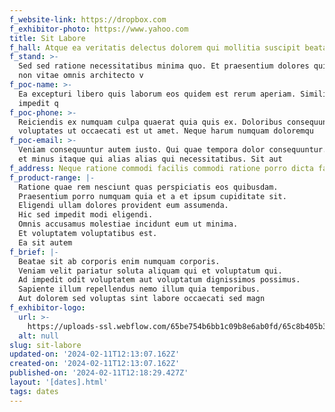 ```yaml
---
f_website-link: https://dropbox.com
f_exhibitor-photo: https://www.yahoo.com
title: Sit Labore
f_hall: Atque ea veritatis delectus dolorem qui mollitia suscipit beatae. D
f_stand: >-
  Sed sed ratione necessitatibus minima quo. Et praesentium dolores quis. Minima
  non vitae omnis architecto v
f_poc-name: >-
  Ea excepturi libero quis laborum eos quidem est rerum aperiam. Similique
  impedit q
f_poc-phone: >-
  Reiciendis ex numquam culpa quaerat quia quis ex. Doloribus consequuntur
  voluptates ut occaecati est ut amet. Neque harum numquam doloremqu
f_poc-email: >-
  Veniam consequuntur autem iusto. Qui quae tempora dolor consequuntur. Est ad
  et minus itaque qui alias alias qui necessitatibus. Sit aut 
f_address: Neque ratione commodi facilis commodi ratione porro dicta facere.
f_product-range: |-
  Ratione quae rem nesciunt quas perspiciatis eos quibusdam.
  Praesentium porro numquam quia et a et ipsum cupiditate sit.
  Eligendi ullam dolores provident eum assumenda.
  Hic sed impedit modi eligendi.
  Omnis accusamus molestiae incidunt eum ut minima.
  Et voluptatem voluptatibus est.
  Ea sit autem
f_brief: |-
  Beatae sit ab corporis enim numquam corporis.
  Veniam velit pariatur soluta aliquam qui et voluptatum qui.
  Ad impedit odit voluptatem aut voluptatum dignissimos possimus.
  Sapiente illum repellendus nemo illum quia temporibus.
  Aut dolorem sed voluptas sint labore occaecati sed magn
f_exhibitor-logo:
  url: >-
    https://uploads-ssl.webflow.com/65be754b6bb1c09b8e6ab0fd/65c8b405b3fbb4c9547d6bd9_image7.jpeg
  alt: null
slug: sit-labore
updated-on: '2024-02-11T12:13:07.162Z'
created-on: '2024-02-11T12:13:07.162Z'
published-on: '2024-02-11T12:18:29.427Z'
layout: '[dates].html'
tags: dates
---
```



